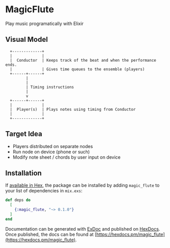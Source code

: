 # MagicFlute

Play music programatically with Elixir

## Visual Model

```text
  +-------------+
  |             |
  |  Conductor  | Keeps track of the beat and when the performance ends. 
  |             | Gives time queues to the ensemble (players)
  +------+------+
         |
         |
         | Timing instructions
         |
         v
  +------+------+
  |             |
  |  Player(s)  | Plays notes using timing from Conductor
  |             |
  +-------------+
  ```

## Target Idea

* Players distributed on separate nodes
* Run node on device (phone or such)
* Modify note sheet / chords by user input on device

## Installation

If [available in Hex](https://hex.pm/docs/publish), the package can be installed
by adding `magic_flute` to your list of dependencies in `mix.exs`:

```elixir
def deps do
  [
    {:magic_flute, "~> 0.1.0"}
  ]
end
```

Documentation can be generated with [ExDoc](https://github.com/elixir-lang/ex_doc)
and published on [HexDocs](https://hexdocs.pm). Once published, the docs can
be found at [https://hexdocs.pm/magic_flute](https://hexdocs.pm/magic_flute).
